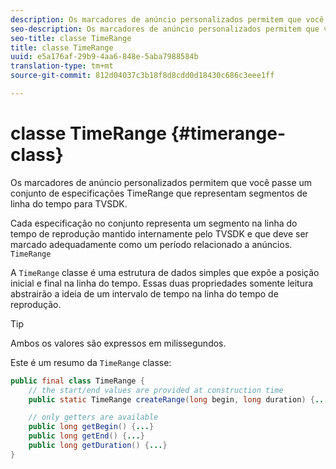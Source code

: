 ```yaml
---
description: Os marcadores de anúncio personalizados permitem que você passe um conjunto de especificações TimeRange que representam segmentos de linha do tempo para TVSDK.
seo-description: Os marcadores de anúncio personalizados permitem que você passe um conjunto de especificações TimeRange que representam segmentos de linha do tempo para TVSDK.
seo-title: classe TimeRange
title: classe TimeRange
uuid: e5a176af-29b9-4aa6-848e-5aba7988584b
translation-type: tm+mt
source-git-commit: 812d04037c3b18f8d8cdd0d18430c686c3eee1ff

---
```



# classe TimeRange {#timerange-class}

Os marcadores de anúncio personalizados permitem que você passe um conjunto de especificações TimeRange que representam segmentos de linha do tempo para TVSDK.

<!--<a id="section_42EB6D62627A424ABA250E3246EFEFC3"></a>-->

Cada especificação no conjunto representa um segmento na linha do tempo de reprodução mantido internamente pelo TVSDK e que deve ser marcado adequadamente como um período relacionado a anúncios. `TimeRange`

A `TimeRange` classe é uma estrutura de dados simples que expõe a posição inicial e final na linha do tempo. Essas duas propriedades somente leitura abstrairão a ideia de um intervalo de tempo na linha do tempo de reprodução.

>[!TIP]
>
>Ambos os valores são expressos em milissegundos.

Este é um resumo da `TimeRange` classe:

```java
public final class TimeRange {
    // the start/end values are provided at construction time
    public static TimeRange createRange(long begin, long duration) {...} 

    // only getters are available
    public long getBegin() {...} 
    public long getEnd() {...} 
    public long getDuration() {...}
}
```

